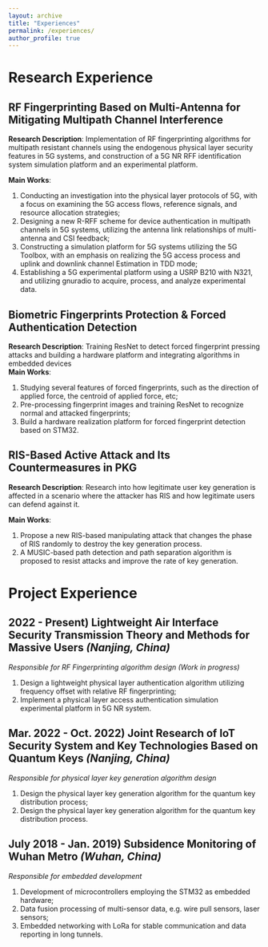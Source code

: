 ```yaml
---
layout: archive
title: "Experiences"
permalink: /experiences/
author_profile: true
---
```


Research Experience
====
RF Fingerprinting Based on Multi-Antenna for Mitigating Multipath Channel Interference
----
**Research Description**: Implementation of RF fingerprinting algorithms for multipath resistant channels using the endogenous physical layer security features in 5G systems, and construction of a 5G NR RFF identification system simulation platform and an experimental platform.  

**Main Works**:
1. Conducting an investigation into the physical layer protocols of 5G, with a focus on examining the 5G access flows, reference signals, and resource allocation strategies;
2. Designing a new R-RFF scheme for device authentication in multipath channels in 5G systems, utilizing the antenna link relationships of multi-antenna and CSI feedback;
3. Constructing a simulation platform for 5G systems utilizing the 5G Toolbox, with an emphasis on realizing the 5G access process and uplink and downlink channel Estimation in TDD mode;
4. Establishing a 5G experimental platform using a USRP B210 with N321, and utilizing gnuradio to acquire, process, and analyze experimental data.


Biometric Fingerprints Protection \& Forced Authentication Detection  
----
**Research Description**: Training ResNet to detect forced fingerprint pressing attacks and building a hardware platform and integrating algorithms in embedded devices  
**Main Works**:
1. Studying several features of forced fingerprints, such as the direction of applied force, the centroid of applied force, etc;
2. Pre-processing fingerprint images and training ResNet to recognize normal and attacked fingerprints;
3. Build a hardware realization platform for forced fingerprint detection based on STM32.  

RIS-Based Active Attack and Its Countermeasures in PKG
----
**Research Description**: Research into how legitimate user key generation is affected in a scenario where the attacker has RIS and how legitimate users can defend against it.  

**Main Works**:
1. Propose a new RIS-based manipulating attack that changes the phase of RIS randomly to destroy the key generation process.
2. A MUSIC-based path detection and path separation algorithm is proposed to resist attacks and improve the rate of key generation.

Project Experience
=====
2022 - Present) Lightweight Air Interface Security Transmission Theory and Methods for Massive Users *(Nanjing, China)*  
----

*Responsible for RF Fingerprinting algorithm design (Work in progress)*
1. Design a lightweight physical layer authentication algorithm utilizing frequency offset with relative RF fingerprinting;
2. Implement a physical layer access authentication simulation experimental platform in 5G NR system.

Mar. 2022 - Oct. 2022) Joint Research of IoT Security System and Key Technologies Based on Quantum Keys *(Nanjing, China)*    
----

*Responsible for physical layer key generation algorithm design*
1. Design the physical layer key generation algorithm for the quantum key distribution process;
2. Design the physical layer key generation algorithm for the quantum key distribution process.


July 2018 - Jan. 2019) Subsidence Monitoring of Wuhan Metro *(Wuhan, China)* 
----

*Responsible for embedded development*
1. Development of microcontrollers employing the STM32 as embedded hardware;
2. Data fusion processing of multi-sensor data, e.g. wire pull sensors, laser sensors;
3. Embedded networking with LoRa for stable communication and data reporting in long tunnels.


